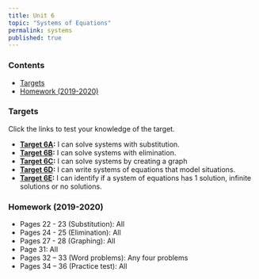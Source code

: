 ```yaml
---
title: Unit 6
topic: "Systems of Equations"
permalink: systems
published: true
---
```


### Contents <!-- omit in toc -->
- [Targets](#targets)
- [Homework (2019-2020)](#homework-2019-2020)

### Targets

Click the links to test your knowledge of the target.

- **[Target 6A](https://docs.google.com/forms/d/e/1FAIpQLScae8QFrwZdcfF0uBfcmcE6VG3_vZ_HhFQlrmlb53CD00DZKA/viewform?usp=sf_link):** I can solve systems with substitution.
- **[Target 6B](https://docs.google.com/forms/d/e/1FAIpQLScwDvdEpCE12VoypZhVdQUGm-HO-k9FEZ0liccPSA0EH-U60Q/viewform?usp=sf_link):** I can solve systems with elimination.
- **[Target 6C](https://docs.google.com/forms/d/e/1FAIpQLScrstrGeR-FLF0Kkur00T19eQntZRzXKnru1KlVJj1QO-mMaQ/viewform?usp=sf_link):** I can solve systems by creating a graph
- **[Target 6D](https://docs.google.com/forms/d/e/1FAIpQLSe4O4JCA9_Hr-wMFRzROv_dceBrQfGFgMb1PKivUTplyaXnfQ/viewform?usp=sf_link):** I can write systems of equations that model situations.
- **[Target 6E](https://docs.google.com/forms/d/e/1FAIpQLScLqrWYG7pVG3p9es_-b0ZZyyWG6hrE1otswbJGlOrGiKRq5A/viewform?usp=sf_link):** I can identify if a system of equations has 1 solution, infinite solutions or no solutions. 

### Homework (2019-2020)

- Pages 22 - 23 (Substitution): All
- Pages 24 - 25 (Elimination): All
- Pages 27 - 28 (Graphing): All
- Page 31: All 
- Pages 32 – 33 (Word problems): Any four problems
- Pages 34 – 36 (Practice test): All